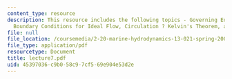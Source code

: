 ```yaml
---
content_type: resource
description: This resource includes the following topics - Governing Equations and
  Boundary Conditions for Ideal Flow, Circulation ? Kelvin's Theorem, and Vorticity.
file: null
file_location: /coursemedia/2-20-marine-hydrodynamics-13-021-spring-2005/45397036c9b058c97cf569e904e53d2e_lecture7.pdf
file_type: application/pdf
resourcetype: Document
title: lecture7.pdf
uid: 45397036-c9b0-58c9-7cf5-69e904e53d2e
---
```

